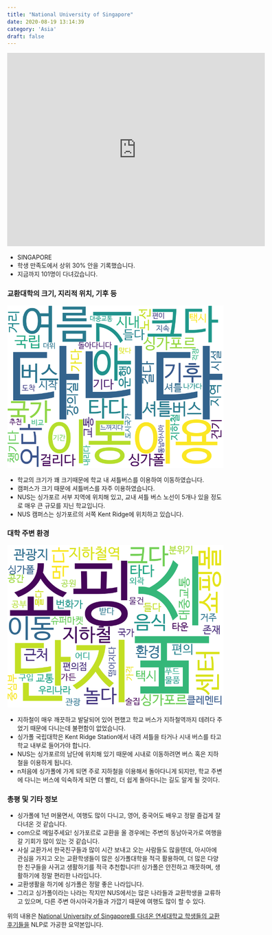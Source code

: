 ```yaml
---
title: "National University of Singapore"
date: 2020-08-19 13:14:39
category: 'Asia'
draft: false
---
```


<iframe
width="600"
height="450"
frameborder="0" style="border:0"
src="https://www.google.com/maps/embed/v1/place?key=AIzaSyC9e1AME-pVmWC4hBpFdu5S4dKzyepa3HQ&q=National+University+of+Singapore&center=1.2966426000000002,103.7763939&zoom=14" allowfullscreen>
</iframe>

* SINGAPORE
* 학생 만족도에서 상위 30% 안을 기록했습니다.
* 지금까지 101명이 다녀갔습니다. 

### 교환대학의 크기, 지리적 위치, 기후 등

![gen_info-WordCloud](../univ_wordclouds_okt/gen_info/SG000002_gen_info_okt.png)

* 학교의 크기가 꽤 크기때문에 학교 내 셔틀버스를 이용하여 이동하였습니다.
* 캠퍼스가 크기 때문에 셔틀버스를 자주 이용하였습니다.
* NUS는 싱가포르 서부 지역에 위치해 있고, 교내 셔틀 버스 노선이 5개나 있을 정도로 매우 큰 규모를 지닌 학교입니다.
* NUS 캠퍼스는 싱가포르의 서쪽 Kent Ridge에 위치하고 있습니다.


### 대학 주변 환경

![env_info-WordCloud](../univ_wordclouds_okt/env_info/SG000002_env_info_okt.png)

* 지하철이 매우 깨끗하고 발달되어 있어 편했고 학교 버스가 지하철역까지 데려다 주었기 때문에 다니는데 불편함이 없었습니다.
* 싱가폴 국립대학은 Kent Ridge Station에서 내려 셔틀을 타거나 시내 버스를 타고 학교 내부로 들어가야 합니다.
* NUS는 싱가포르의 남단에 위치해 있기 때문에 시내로 이동하려면 버스 혹은 지하철을 이용하게 됩니다.
* n처음에 싱가폴에 가게 되면 주로 지하철을 이용해서 돌아다니게 되지만, 학교 주변에 다니는 버스에 익숙하게 되면 더 빨리, 더 쉽게 돌아다니는 길도 알게 될 것이다.


### 총평 및 기타 정보 
* 싱가폴에 1년 머물면서, 여행도 많이 다니고, 영어, 중국어도 배우고 정말 즐겁게 잘 다녀온 것 같습니다.
* com으로 메일주세요! 싱가포르로 교환을 올 경우에는 주변의 동남아국가로 여행을 갈 기회가 많이 있는 것 같습니다.
* 사실 교환가서 한국친구들과 많이 시간 보내고 오는 사람들도 많을텐데, 아시아에 관심을 가지고 오는 교환학생들이 많은 싱가폴대학을 적극 활용하여, 더 많은 다양한 친구들을 사귀고 생활하기를 적극 추천합니다!! 싱가폴은 안전하고 깨끗하며, 생활하기에 정말 편리한 나라입니다.
* 교환생활을 하기에 싱가폴은 정말 좋은 나라입니다.
* 그리고 싱가폴이라는 나라는 작지만 NUS에서는 많은 나라들과 교환학생을 교류하고 있으며, 다른 주변 아시아국가들과 가깝기 때문에 여행도 많이 할 수 있다.


위의 내용은 [National University of Singapore를 다녀온 연세대학교 학생들의 교환 후기들을](http://oia.yonsei.ac.kr/partner/expReport.asp?ucode=SG000002&bgbn=A) NLP로 가공한 요약본입니다. 
